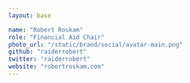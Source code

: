 ```yaml
---
layout: base

name: "Robert Roskam"
role: "Financial Aid Chair"
photo_url: "/static/brand/social/avatar-main.png"
github: "raiderrobert"
twitter: "raiderrobert"
website: "robertroskam.com"
---
```


